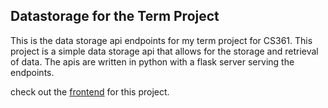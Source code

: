 ## Datastorage for the Term Project

This is the data storage api endpoints for my term project for CS361. This project is a simple data storage api that allows for the storage and retrieval of data. The apis are written in python with a flask server serving the endpoints. 

check out the [frontend](github.com/mbauer575/CS361-mainprogram) for this project.